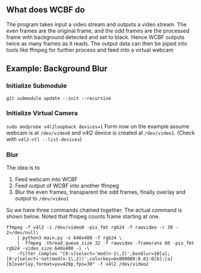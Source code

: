 ## What does WCBF do

The program takes input a video stream and outputs a video stream.
The even frames are the original frame, and the odd frames are the
processed frame with background detected and set to black. 
Hence WCBF outputs twice as many frames as it reads.
The output data can then be piped into tools like ffmpeg for further process
and feed into a virtual webcam

## Example: Background Blur

### Initialize Submodule
`git submodule update --init --recursive`

### Initialize Virtual Camera
`sudo modprobe v4l2loopback devices=1`
Form now on the example assume webcam is at `/dev/video0` and v4l2 device is
created at `/dev/video1`. (Check with `v4l2-ctl --list-devices`)

### Blur
The idea is to
1. Feed webcam into WCBF
2. Feed output of WCBF into another ffmpeg
3. Blur the even frames, transparent the odd frames, finally overlay and output to `/dev/video1`

So we have three commands chained together. The actual command is shown below.
Noted that ffmpeg counts frame starting at one.
```
ffmpeg -f v4l2 -i /dev/video0 -pix_fmt rgb24 -f rawvideo -r 30 - 2>/dev/null\
    | python3 main.py -s 640x480 -f rgb24 \
    |  ffmpeg -thread_queue_size 32 -f rawvideo -framerate 60 -pix_fmt rgb24 -video_size 640x480 -i -\
    -filter_complex "[0:v]select='mod(n-1\,2)',boxblur=10[a];[0:v]select='not(mod(n-1\,2))',colorkey=0x000000:0.01:0[b];[a][b]overlay,format=yuv420p,fps=30" -f v4l2 /dev/video2
```
